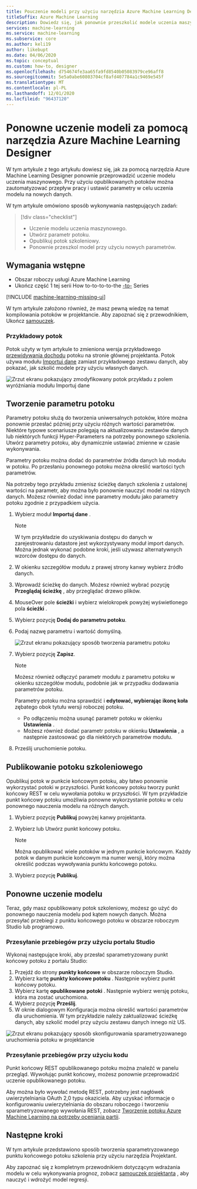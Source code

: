 ```yaml
---
title: Pouczenie modeli przy użyciu narzędzia Azure Machine Learning Designer
titleSuffix: Azure Machine Learning
description: Dowiedz się, jak ponownie przeszkolić modele uczenia maszynowego z opublikowanymi potokami w programie Azure Machine Learning Designer.
services: machine-learning
ms.service: machine-learning
ms.subservice: core
ms.author: keli19
author: likebupt
ms.date: 04/06/2020
ms.topic: conceptual
ms.custom: how-to, designer
ms.openlocfilehash: d754674fe3aa65fa9fd8540b05083979ce96aff8
ms.sourcegitcommit: 5e5a0abe60803704cf8afd407784a1c9469e545f
ms.translationtype: MT
ms.contentlocale: pl-PL
ms.lasthandoff: 12/01/2020
ms.locfileid: "96437120"
---
```

# <a name="retrain-models-with-azure-machine-learning-designer"></a>Ponowne uczenie modeli za pomocą narzędzia Azure Machine Learning Designer


W tym artykule z tego artykułu dowiesz się, jak za pomocą narzędzia Azure Machine Learning Designer ponownie przeprowadzić uczenie modelu uczenia maszynowego. Przy użyciu opublikowanych potoków można zautomatyzować przepływ pracy i ustawić parametry w celu uczenia modelu na nowych danych. 

W tym artykule omówiono sposób wykonywania następujących zadań:

> [!div class="checklist"]
> * Uczenie modelu uczenia maszynowego.
> * Utwórz parametr potoku.
> * Opublikuj potok szkoleniowy.
> * Ponownie przeszkol model przy użyciu nowych parametrów.

## <a name="prerequisites"></a>Wymagania wstępne

* Obszar roboczy usługi Azure Machine Learning
* Ukończ część 1 tej serii How to-to-to-to-the [-to-](how-to-designer-transform-data.md) Series

[!INCLUDE [machine-learning-missing-ui](../../includes/machine-learning-missing-ui.md)]

W tym artykule założono również, że masz pewną wiedzę na temat kompilowania potoków w projektancie. Aby zapoznać się z przewodnikiem, Ukończ [samouczek](tutorial-designer-automobile-price-train-score.md). 

### <a name="sample-pipeline"></a>Przykładowy potok

Potok użyty w tym artykule to zmieniona wersja przykładowego [przewidywania dochodu](samples-designer.md#classification) potoku na stronie głównej projektanta. Potok używa modułu [Importuj dane](algorithm-module-reference/import-data.md) zamiast przykładowego zestawu danych, aby pokazać, jak szkolić modele przy użyciu własnych danych.

![Zrzut ekranu pokazujący zmodyfikowany potok przykładu z polem wyróżniania modułu Importuj dane](./media/how-to-retrain-designer/modified-sample-pipeline.png)

## <a name="create-a-pipeline-parameter"></a>Tworzenie parametru potoku

Parametry potoku służą do tworzenia uniwersalnych potoków, które można ponownie przesłać później przy użyciu różnych wartości parametrów. Niektóre typowe scenariusze polegają na aktualizowaniu zestawów danych lub niektórych funkcji Hyper-Parameters na potrzeby ponownego szkolenia. Utwórz parametry potoku, aby dynamicznie ustawiać zmienne w czasie wykonywania. 

Parametry potoku można dodać do parametrów źródła danych lub modułu w potoku. Po przesłaniu ponownego potoku można określić wartości tych parametrów.

Na potrzeby tego przykładu zmienisz ścieżkę danych szkolenia z ustalonej wartości na parametr, aby można było ponownie nauczyć model na różnych danych. Możesz również dodać inne parametry modułu jako parametry potoku zgodnie z przypadkiem użycia.

1. Wybierz moduł **Importuj dane** .

    > [!NOTE]
    > W tym przykładzie do uzyskiwania dostępu do danych w zarejestrowaniu datastore jest wykorzystywany moduł import danych. Można jednak wykonać podobne kroki, jeśli używasz alternatywnych wzorców dostępu do danych.

1. W okienku szczegółów modułu z prawej strony kanwy wybierz źródło danych.

1. Wprowadź ścieżkę do danych. Możesz również wybrać pozycję **Przeglądaj ścieżkę** , aby przeglądać drzewo plików. 

1. MouseOver pole **ścieżki** i wybierz wielokropek powyżej wyświetlonego pola **ścieżki** .

1. Wybierz pozycję **Dodaj do parametru potoku**.

1. Podaj nazwę parametru i wartość domyślną.

   ![Zrzut ekranu pokazujący sposób tworzenia parametru potoku](media/how-to-retrain-designer/add-pipeline-parameter.png)

1. Wybierz pozycję **Zapisz**.

   > [!NOTE]
   > Możesz również odłączyć parametr modułu z parametru potoku w okienku szczegółów modułu, podobnie jak w przypadku dodawania parametrów potoku.
   >
   > Parametry potoku można sprawdzić i **edytować, wybierając ikonę koła** zębatego obok tytułu wersji roboczej potoku. 
   >    - Po odłączeniu można usunąć parametr potoku w okienku **Ustawienia** .
   >    - Możesz również dodać parametr potoku w okienku **Ustawienia** , a następnie zastosować go dla niektórych parametrów modułu.

1. Prześlij uruchomienie potoku.

## <a name="publish-a-training-pipeline"></a>Publikowanie potoku szkoleniowego

Opublikuj potok w punkcie końcowym potoku, aby łatwo ponownie wykorzystać potoki w przyszłości. Punkt końcowy potoku tworzy punkt końcowy REST w celu wywołania potoku w przyszłości. W tym przykładzie punkt końcowy potoku umożliwia ponowne wykorzystanie potoku w celu ponownego nauczenia modelu na różnych danych.

1. Wybierz pozycję **Publikuj** powyżej kanwy projektanta.
1. Wybierz lub Utwórz punkt końcowy potoku.

   > [!NOTE]
   > Można opublikować wiele potoków w jednym punkcie końcowym. Każdy potok w danym punkcie końcowym ma numer wersji, który można określić podczas wywoływania punktu końcowego potoku.

1. Wybierz pozycję **Publikuj**.

## <a name="retrain-your-model"></a>Ponowne uczenie modelu

Teraz, gdy masz opublikowany potok szkoleniowy, możesz go użyć do ponownego nauczenia modelu pod kątem nowych danych. Można przesyłać przebiegi z punktu końcowego potoku w obszarze roboczym Studio lub programowo.

### <a name="submit-runs-by-using-the-studio-portal"></a>Przesyłanie przebiegów przy użyciu portalu Studio

Wykonaj następujące kroki, aby przesłać sparametryzowany punkt końcowy potoku z portalu Studio:

1. Przejdź do strony **punkty końcowe** w obszarze roboczym Studio.
1. Wybierz kartę **punkty końcowe potoku** . Następnie wybierz punkt końcowy potoku.
1. Wybierz kartę **opublikowane potoki** . Następnie wybierz wersję potoku, która ma zostać uruchomiona.
1. Wybierz pozycję **Prześlij**.
1. W oknie dialogowym Konfiguracja można określić wartości parametrów dla uruchomienia. W tym przykładzie należy zaktualizować ścieżkę danych, aby szkolić model przy użyciu zestawu danych innego niż US.

![Zrzut ekranu pokazujący sposób skonfigurowania sparametryzowanego uruchomienia potoku w projektancie](./media/how-to-retrain-designer/published-pipeline-run.png)

### <a name="submit-runs-by-using-code"></a>Przesyłanie przebiegów przy użyciu kodu

Punkt końcowy REST opublikowanego potoku można znaleźć w panelu przegląd. Wywołując punkt końcowy, możesz ponownie przeprowadzić uczenie opublikowanego potoku.

Aby można było wywołać metodę REST, potrzebny jest nagłówek uwierzytelniania OAuth 2,0 typu okaziciela. Aby uzyskać informacje o konfigurowaniu uwierzytelniania do obszaru roboczego i tworzeniu sparametryzowanego wywołania REST, zobacz [Tworzenie potoku Azure Machine Learning na potrzeby oceniania partii](tutorial-pipeline-batch-scoring-classification.md#publish-and-run-from-a-rest-endpoint).

## <a name="next-steps"></a>Następne kroki

W tym artykule przedstawiono sposób tworzenia sparametryzowanego punktu końcowego potoku szkolenia przy użyciu narzędzia Projektant.

Aby zapoznać się z kompletnym przewodnikiem dotyczącym wdrażania modelu w celu wykonywania prognoz, zobacz [samouczek projektanta](tutorial-designer-automobile-price-train-score.md) , aby nauczyć i wdrożyć model regresji.
